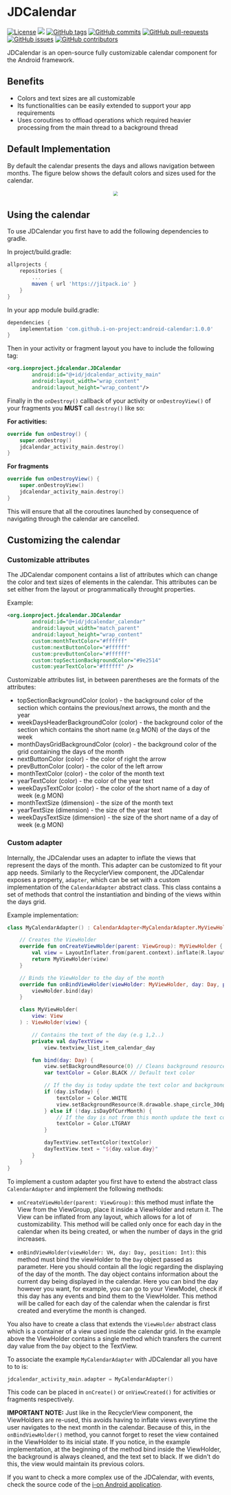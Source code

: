 # **JDCalendar**

[![License](https://img.shields.io/github/license/i-on-project/android)](https://github.com/i-on-project/android/blob/master/LICENSE)
[![](https://jitpack.io/v/i-on-project/android-calendar.svg)](https://jitpack.io/#i-on-project/android-calendar)
[![GitHub tags](https://img.shields.io/github/v/tag/i-on-project/android)](https://github.com/i-on-project/android/tags)
[![GitHub commits](https://img.shields.io/github/last-commit/i-on-project/android)](https://github.com/i-on-project/android/commits/master)
[![GitHub pull-requests](https://img.shields.io/github/issues-pr/i-on-project/android)](https://github.com/i-on-project/android/pulls/)
[![GitHub issues](https://img.shields.io/github/issues/i-on-project/android)](https://github.com/i-on-project/android/issues/)
[![GitHub contributors](https://img.shields.io/github/contributors/i-on-project/android)](https://github.com/i-on-project/android/graphs/contributors/)

JDCalendar is an open-source fully customizable calendar component for the Android framework.

## Benefits
- Colors and text sizes are all customizable
- Its functionalities can be easily extended to support your app requirements
- Uses coroutines to offload operations which required heavier processing from the main thread to a background thread

## Default Implementation

By default the calendar presents the days and allows navigation between months. The figure below shows the default colors and sizes used for the calendar.

<div align="center">
    <img src="jdcalendar_snapshot.PNG" style="transform: scale(0.7);"/>
</div>

## Using the calendar
To use JDCalendar you first have to add the following dependencies to gradle.

In project/build.gradle:

```gradle
allprojects {
    repositories {
        ...
        maven { url 'https://jitpack.io' }
    }
}
```

In your app module build.gradle:
```gradle
dependencies {
    implementation 'com.github.i-on-project:android-calendar:1.0.0'
}
```

Then in your activity or fragment layout you have to include the following tag:

```XML
<org.ionproject.jdcalendar.JDCalendar
        android:id="@+id/jdcalendar_activity_main"
        android:layout_width="wrap_content"
        android:layout_height="wrap_content"/>
```

Finally in the ```onDestroy()``` callback of your activity or ```onDestroyView()``` of your fragments you **MUST** call ```destroy()``` like so:

**For activities:**

```Kotlin
override fun onDestroy() {
    super.onDestroy()
    jdcalendar_activity_main.destroy()
}
```

**For fragments**
```Kotlin
override fun onDestroyView() {
    super.onDestroyView()
    jdcalendar_activity_main.destroy()
}
```

This will ensure that all the coroutines launched by consequence of navigating through the calendar are cancelled.

## Customizing the calendar

### Customizable attributes

The JDCalendar component contains a list of attributes which can change the color and text sizes of elements in the calendar. This attributes can be set either from the layout or programmatically throught properties.

Example:

```XML
<org.ionproject.jdcalendar.JDCalendar
        android:id="@+id/jdcalendar_calendar"
        android:layout_width="match_parent"
        android:layout_height="wrap_content"
        custom:monthTextColor="#ffffff"
        custom:nextButtonColor="#ffffff"
        custom:prevButtonColor="#ffffff"
        custom:topSectionBackgroundColor="#9e2514"
        custom:yearTextColor="#ffffff" />
```


Customizable attributes list, in between parentheses are the formats of the attributes:

- topSectionBackgroundColor (color) - the background color of the section which contains the previous/next arrows, the month and the year
- weekDaysHeaderBackgroundColor (color) - the background color of the section which contains the short name (e.g MON) of the days of the week
- monthDaysGridBackgroundColor (color) - the background color of the grid containing the days of the month
- nextButtonColor (color) - the color of right the arrow 
- prevButtonColor (color) - the color of the left arrow
- monthTextColor (color) - the color of the month text
- yearTextColor (color) - the color of the year text
- weekDaysTextColor (color) - the color of the short name of a day of week (e.g MON)
- monthTextSize (dimension) - the size of the month text
- yearTextSize (dimension) - the size of the year text
- weekDaysTextSize (dimension) - the size of the short name of a day of week (e.g MON)

### Custom adapter

Internally, the JDCalendar uses an adapter to inflate the views that represent the days of the month. This adapter can be customized to fit your app needs. Similarly to the RecyclerView component, the JDCalendar exposes a property, ```adapter```, which can be set with a custom implementation of the ```CalendarAdapter``` abstract class. This class contains a set of methods that control the instantiation and binding of the views within the days grid.

Example implementation:
```Kotlin
class MyCalendarAdapter() : CalendarAdapter<MyCalendarAdapter.MyViewHolder>() {

    // Creates the ViewHolder
    override fun onCreateViewHolder(parent: ViewGroup): MyViewHolder {
        val view = LayoutInflater.from(parent.context).inflate(R.layout.grid_item_jdcalendar, parent, false)
        return MyViewHolder(view)
    }

    // Binds the ViewHolder to the day of the month
    override fun onBindViewHolder(viewHolder: MyViewHolder, day: Day, position: Int) {
        viewHolder.bind(day)
    }

    class MyViewHolder(
        view: View
    ) : ViewHolder(view) {

        // Contains the text of the day (e.g 1,2..)
        private val dayTextView =
            view.textview_list_item_calendar_day 

        fun bind(day: Day) {
            view.setBackgroundResource(0) // Cleans background resource
            var textColor = Color.BLACK // Default text color

            // If the day is today update the text color and background
            if (day.isToday) { 
                textColor = Color.WHITE
                view.setBackgroundResource(R.drawable.shape_circle_30dp)
            } else if (!day.isDayOfCurrMonth) {
                // If the day is not from this month update the text color
                textColor = Color.LTGRAY
            }

            dayTextView.setTextColor(textColor)
            dayTextView.text = "${day.value.day}"
        }
    }
}
```

To implement a custom adapter you first have to extend the abstract class ```CalendarAdapter``` and implement the following methods:

- ```onCreateViewHolder(parent: ViewGroup)```: this method must inflate the View from the ViewGroup, place it inside a ViewHolder and return it. The View can be inflated from any layout, which allows for a lot of customizability. This method will be called only once for each day in the calendar when its being created, or when the number of days in the grid increases.

- ```onBindViewHolder(viewHolder: VH, day: Day, position: Int)```: this method must bind the viewHolder to the ```Day``` object passed as parameter. Here you should contain all the logic regarding the displaying of the day of the month. The day object contains information about the current day being displayed in the calendar. Here you can bind the day however you want, for example, you can go to your ViewModel, check if this day has any events and bind them to the ViewHolder. This method will be called for each day of the calendar when the calendar is first created and everytime the month is changed.

You also have to create a class that extends the ```ViewHolder``` abstract class which is a container of a view used inside the calendar grid. In the example above the ViewHolder contains a single method which transfers the current day value from the ```Day``` object to the TextView.

To associate the example ```MyCalendarAdapter``` with JDCalendar all you have to to is:

```Kotlin
jdcalendar_activity_main.adapter = MyCalendarAdapter()
```

This code can be placed in ```onCreate()``` or ```onViewCreated()``` for activities or fragments respectively.

**IMPORTANT NOTE:** Just like in the RecyclerView component, the ViewHolders are re-used, this avoids having to inflate views everytime the user navigates to the next month in the calendar. Because of this, in the ```onBindViewHolder()``` method, you cannot forget to reset the view contained in the ViewHolder to its inicial state.  If you notice, in the example implementation, at the beginning of the method bind inside the ViewHolder, the background is always cleaned, and the text set to black. If we didn't do this, the view would maintain its previous colors.

If you want to check a more complex use of the JDCalendar, with events, check the source code of the [i-on Android application](https://github.com/i-on-project/android). 




















